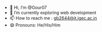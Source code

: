 - 👋 Hi, I’m @Gour07
- 🌱 I’m currently exploring web development
- 📫 How to reach me : gb2644@it.jgec.ac.in
- 😄 Pronouns: He/His/Him

<!---
Gour07/Gour07 is a ✨ special ✨ repository because its `README.md` (this file) appears on your GitHub profile.
You can click the Preview link to take a look at your changes.
--->
